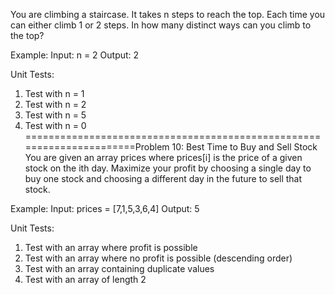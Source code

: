 You are climbing a staircase. It takes n steps to reach the top. Each time you can either climb 1 or 2 steps. In how many distinct ways can you climb to the top?

Example:
Input: n = 2
Output: 2

Unit Tests:

1. Test with n = 1
2. Test with n = 2
3. Test with n = 5
4. Test with n = 0
   ======================================================================Problem 10: Best Time to Buy and Sell Stock
   You are given an array prices where prices[i] is the price of a given stock on the ith day. Maximize your profit by choosing a single day to buy one stock and choosing a different day in the future to sell that stock.

Example:
Input: prices = [7,1,5,3,6,4]
Output: 5

Unit Tests:

1. Test with an array where profit is possible
2. Test with an array where no profit is possible (descending order)
3. Test with an array containing duplicate values
4. Test with an array of length 2
